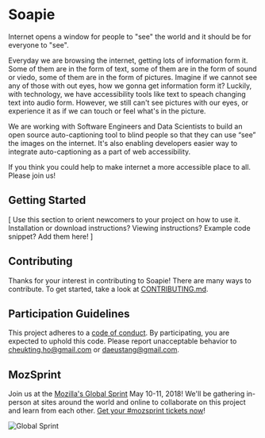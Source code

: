 # Soapie

Internet opens a window for people to "see" the world and it should be for everyone to "see".

Everyday we are browsing the internet, getting lots of information form it. Some of them are in the form of text, some of them are in the form of sound or viedo, some of them are in the form of pictures. Imagine if we cannot see any of those with out eyes, how we gonna get information form it? Luckily, with technology, we have accessibility tools like text to speach changing text into audio form. However, we still can't see pictures with our eyes, or experience it as if we can touch or feel what's in the picture.

We are working with Software Engineers and Data Scientists to build an open source auto-captioning tool to blind people so that they can use “see” the images on the internet. It's also enabling developers easier way to integrate auto-captioning as a part of web accessibility.

If you think you could help to make internet a more accessible place to all. Please join us!

## Getting Started

[ Use this section to orient newcomers to your project on how to use it. Installation or download instructions? Viewing instructions? Example code snippet? Add them here! ]

## Contributing

Thanks for your interest in contributing to Soapie! There are many ways to contribute. To get started, take a look at [CONTRIBUTING.md](CONTRIBUTING.md).

## Participation Guidelines

This project adheres to a [code of conduct](CODE_OF_CONDUCT.md). By participating, you are expected to uphold this code. Please report unacceptable behavior to cheukting.ho@gmail.com or daeustang@gmail.com.

## MozSprint

Join us at the [Mozilla's Global Sprint](http://mzl.la/global-sprint/) May 10-11, 2018! We'll be gathering in-person at sites around the world and online to collaborate on this project and learn from each other. [Get your #mozsprint tickets now](http://mzl.la/global-sprint/)!

![Global Sprint](https://user-images.githubusercontent.com/617994/37716586-3b0397a0-2cf5-11e8-8c6f-bad01f67f50e.jpg)
